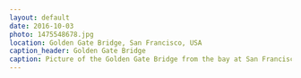 ```yaml
---
layout: default
date: 2016-10-03
photo: 1475548678.jpg
location: Golden Gate Bridge, San Francisco, USA
caption_header: Golden Gate Bridge
caption: Picture of the Golden Gate Bridge from the bay at San Francisco.
---
```

